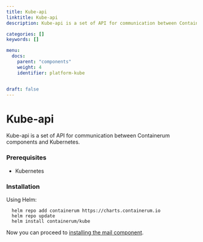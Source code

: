 ```yaml
---
title: Kube-api
linktitle: Kube-api
description: Kube-api is a set of API for communication between Containerum and Kubernetes.

categories: []
keywords: []

menu:
  docs:
    parent: "components"
    weight: 4
    identifier: platform-kube


draft: false
---
```


# Kube-api

Kube-api is a set of API for communication between Containerum components and Kubernetes.

### Prerequisites

 - Kubernetes

### Installation

Using Helm:

```
  helm repo add containerum https://charts.containerum.io
  helm repo update
  helm install containerum/kube
```
Now you can proceed to [installing the mail component](/platform/components/mail).
